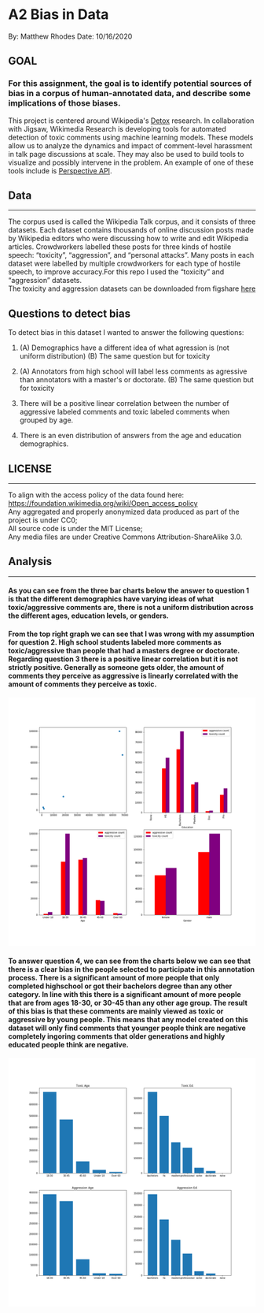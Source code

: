 # A2 Bias in Data
By: Matthew Rhodes
Date: 10/16/2020

## GOAL
### For this assignment, the goal is to identify potential sources of bias in a corpus of human-annotated data, and describe some implications of those biases. 

This project is centered around Wikipedia's [Detox](https://meta.wikimedia.org/wiki/Research:Detox) research. In collaboration with Jigsaw, Wikimedia Research is developing tools for automated detection of toxic comments using machine learning models. These models allow us to analyze the dynamics and impact of comment-level harassment in talk page discussions at scale. They may also be used to build tools to visualize and possibly intervene in the problem. An example of one of these tools include is [Perspective API](https://github.com/conversationai/perspectiveapi).


## Data
***
The corpus used is called the Wikipedia Talk corpus, and it consists of three datasets. Each dataset contains thousands of online discussion posts made by Wikipedia editors who were discussing how to write and edit Wikipedia articles. Crowdworkers labelled these posts for three kinds of hostile speech: “toxicity”, “aggression”, and “personal attacks”. Many posts in each dataset were labelled by multiple crowdworkers for each type of hostile speech, to improve accuracy.For this repo I used the “toxicity” and “aggression” datasets. <br>
The toxicity and aggression datasets can be downloaded from figshare [here](https://figshare.com/projects/Wikipedia_Talk/16731)

## Questions to detect bias
To detect bias in this dataset I wanted to answer the following questions:

1. (A) Demographics have a different idea of what agression is (not uniform distribution)
   (B) The same question but for toxicity
   
2. (A) Annotators from high school will label less comments as agressive than annotators with a master's or doctorate.
   (B) The same question but for toxicity
 
   
3. There will be a positive linear correlation between the number of aggressive labeled comments and toxic labeled comments when grouped by age.

4. There is an even distribution of answers from the age and education demographics.

## LICENSE
***
To align with the access policy of the data found here: https://foundation.wikimedia.org/wiki/Open_access_policy <br>
Any aggregated and properly anonymized data produced as part of the project is under CC0; <br>
All source code is under the MIT License; <br>
Any media files are under Creative Commons Attribution-ShareAlike 3.0. <br>

## Analysis
***

#### As you can see from the three bar charts below the answer to question 1 is that the different demographics have varying ideas of what toxic/aggressive comments are, there is not a uniform distribution across the different ages, education levels, or genders.

#### From the top right graph we can see that I was wrong with my assumption for question 2. High school students labeled more comments as toxic/aggressive than people that had a masters degree or doctorate. Regarding question 3 there is a positive linear correlation but it is not strictly positive. Generally as someone gets older, the amount of comments they perceive as aggressive is linearly correlated with the amount of comments they perceive as toxic.

![alt text](https://github.com/MatthewCodes/data-512/blob/main/data-512-a2/first_graph.png)


#### To answer question 4, we can see from the charts below we can see that there is a clear bias in the people selected to participate in this annotation process. There is a significant amount of more people that only completed highschool or got their bachelors degree than any other category. In line with this there is a significant amount of more people that are from ages 18-30, or 30-45 than any other age group. The result of this bias is that these comments are mainly viewed as toxic or aggressive by young people. This means that any model created on this dataset will only find comments that younger people think are negative completely ingoring comments that older generations and highly educated people think are negative.

![alt text](https://github.com/MatthewCodes/data-512/blob/main/data-512-a2/second_graph.png)
